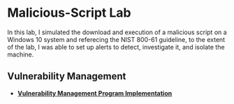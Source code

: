 # Malicious-Script Lab
In this lab, I simulated the download and execution of a malicious script on a Windows 10 system and referecing the NIST 800-61 guideline, to the extent of the lab, I was able to set up alerts to detect, investigate it, and isolate the machine.

## Vulnerability Management

- **[Vulnerability Management Program Implementation](https://github.com/Jeremiah-Rojas/Vulnerability-Management)**

